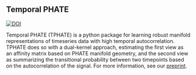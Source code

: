 ## Temporal PHATE

[![DOI](https://zenodo.org/badge/493851738.svg)](https://zenodo.org/badge/latestdoi/493851738)


Temporal PHATE (TPHATE) is a python package for learning robust manifold representations of timeseries data with high temporal autocorrelation. TPHATE does so with a dual-kernel approach, estimating the first view as an affinity matrix based on PHATE manifold geometry, and the second view as summarizing the transitional probability between two timepoints based on the autocorrelation of the signal. For more information, see our [preprint](https://www.biorxiv.org/content/10.1101/2022.05.03.490534v2).
